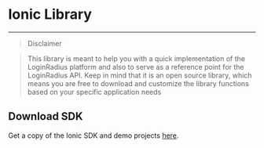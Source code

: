 # Ionic Library

---

> Disclaimer

> This library is meant to help you with a quick implementation of the LoginRadius platform and also to serve as a reference point for the LoginRadius API. Keep in mind that it is an open source library, which means you are free to download and customize the library functions based on your specific application needs

## Download SDK
Get a copy of the Ionic SDK and demo projects [here](https://github.com/LoginRadius/ionic-sdk).

